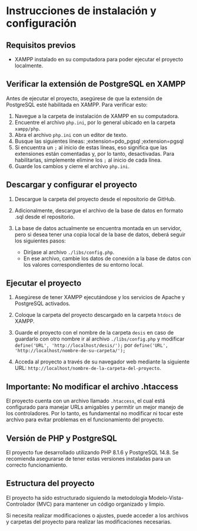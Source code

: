 # Instrucciones de instalación y configuración

## Requisitos previos
- XAMPP instalado en su computadora para poder ejecutar el proyecto localmente.

## Verificar la extensión de PostgreSQL en XAMPP
Antes de ejecutar el proyecto, asegúrese de que la extensión de PostgreSQL esté habilitada en XAMPP. Para verificar esto:

1. Navegue a la carpeta de instalación de XAMPP en su computadora.
2. Encuentre el archivo `php.ini`, por lo general ubicado en la carpeta `xampp/php`.
3. Abra el archivo `php.ini` con un editor de texto.
4. Busque las siguientes líneas:
;extension=pdo_pgsql
;extension=pgsql
5. Si encuentra un `;` al inicio de estas líneas, eso significa que las extensiones están comentadas y, por lo tanto, desactivadas. Para habilitarlas, simplemente elimine los `;` al inicio de cada línea.
6. Guarde los cambios y cierre el archivo `php.ini`.

## Descargar y configurar el proyecto
1. Descargue la carpeta del proyecto desde el repositorio de GitHub.

2. Adicionalmente, descargue el archivo de la base de datos en formato .sql desde el repositorio.

3. La base de datos actualmente se encuentra montada en un servidor, pero si desea tener una copia local de la base de datos, deberá seguir los siguientes pasos:
   - Diríjase al archivo `./libs/config.php`.
   - En ese archivo, cambie los datos de conexión a la base de datos con los valores correspondientes de su entorno local.

## Ejecutar el proyecto

1. Asegúrese de tener XAMPP ejecutándose y los servicios de Apache y PostgreSQL activados.

2. Coloque la carpeta del proyecto descargado en la carpeta `htdocs` de XAMPP.

3. Guarde el proyecto con el nombre de la carpeta `desis` en caso de guardarlo con otro nombre ir al archivo `./libs/config.php` y modificar `define('URL', 'http://localhost/desis/');` por `define('URL', 'http://localhost/nombre-de-su-carpeta/');`

4. Acceda al proyecto a través de su navegador web mediante la siguiente URL: `http://localhost/nombre-de-la-carpeta-del-proyecto`.

## Importante: No modificar el archivo .htaccess

El proyecto cuenta con un archivo llamado `.htaccess`, el cual está configurado para manejar URLs amigables y permitir un mejor manejo de los controladores. Por lo tanto, es fundamental no modificar ni tocar este archivo para evitar problemas en el funcionamiento del proyecto.

## Versión de PHP y PostgreSQL

El proyecto fue desarrollado utilizando PHP 8.1.6 y PostgreSQL 14.8. Se recomienda asegurarse de tener estas versiones instaladas para un correcto funcionamiento.

## Estructura del proyecto

El proyecto ha sido estructurado siguiendo la metodología Modelo-Vista-Controlador (MVC) para mantener un código organizado y limpio.

Si necesita realizar modificaciones o ajustes, puede acceder a los archivos y carpetas del proyecto para realizar las modificaciones necesarias.